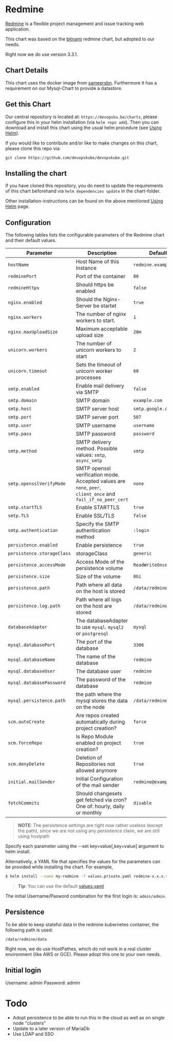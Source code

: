 # Redmine

[Redmine](http://www.redmine.org) is a flexible project management and issue tracking web application.

This chart was based on the [bitnami](https://github.com/bitnami/charts/tree/master/redmine) redmine chart, but adopted to our needs.

Right now we do use version 3.3.1.

## Chart Details

This chart uses the docker image from [sameersbn](https://github.com/sameersbn/docker-redmine). Furthermore it has a requirement on our Mysql-Chart to provide a datastore.

## Get this Chart

Our central repository is located at: `https://devopsku.be/charts`, please configure this in your helm installation (via `helm repo add`). Then you can download and install this chart using the usual helm procedure (see [Using Helm](https://github.com/kubernetes/helm/blob/master/docs/using_helm.md)).

If you would like to contribute and/or like to make changes on this chart, please clone this repo via:

`git clone https://github.com/devopskube/devopskube.git`

## Installing the chart

If you have cloned this repository, you do need to update the requirements of this chart beforehand via `helm dependencies update` in the chart-folder.

Other installation-instructions can be found on the above mentioned [Using Helm](https://github.com/kubernetes/helm/blob/master/docs/using_helm.md) page.

## Configuration

The following tables lists the configurable parameters of the Redmine chart and their default values.

|Parameter|Description|Default|
|---------|-----------|-------|
|`hostName`|Host Name of this Instance|`redmine.example.com`|
|`redminePort`|Port of the container|`80`|
|`redmineHttps`|Should https be enabled|`false`|
|`nginx.enabled`|Should the Nginx-Server be startet|`true`|
|`nginx.workers`|The number of nginx workers to start.|`1`|
|`nginx.maxUploadSize`|Maximum acceptable upload size|`20m`|
|`unicorn.workers`|The number of unicorn workers to start|`2`|
|`unicorn.timeout`|Sets the timeout of unicorn worker processes|`60`|
|`smtp.enabled`|Enable mail delivery via SMTP|`false`|
|`smtp.domain`|SMTP domain|`example.com`|
|`smtp.host`|SMTP server host|`smtp.google.com`|
|`smtp.port`|SMTP server port|`587`|
|`smtp.user`|SMTP username|`username`|
|`smtp.pass`|SMTP password|`password`|
|`smtp.method`|SMTP delivery method. Possible values: `smtp`, `async_smtp`|`smtp`|
|`smtp.opensslVerifyMode`|SMTP openssl verification mode. Accepted values are `none`, `peer`, `client_once` and `fail_if_no_peer_cert`|`none`|
|`smtp.startTLS`|Enable STARTTLS|`true`|
|`smtp.TLS`|Enable SSL/TLS|`false`|
|`smtp.authentication`|Specify the SMTP authentication method|`:login`|
|`persistence.enabled`|Enable persistence|`true`|
|`persistence.storageClass`|storageClass|`generic`|
|`persistence.accessMode`|Access Mode of the persistence volume|`ReadWriteOnce`|
|`persistence.size`|Size of the volume|`8Gi`|
|`persistence.path`|Path where all data on the host is stored|`/data/redmine/files`|
|`persistence.log.path`|Path where all logs on the host are stored|`/data/redmine/logs`|
|`databaseAdapter`|The databaseAdapter to use `mysql`. `mysql2` or `postgresql`|`mysql`|
|`mysql.databasePort`|The port of the database|`3306`|
|`mysql.databaseName`|The name of the database|`redmine`|
|`mysql.databaseUser`|The database user|`redmine`|
|`mysql.databasePassword`|The password of the database|`redmine`|
|`mysql.persistence.path`|the path where the mysql stores the data on the  node|`/data/redmine/mysql`|
|`scm.autoCreate`|Are repos created automatically during project creation?|`force`|
|`scm.forceRepo`|Is Repo Module enabled on project creation?|`true`|
|`scm.denyDelete`|Deletion of Repositories not allowed anymore|`true`|
|`initial.mailSender`|Initial Configuration of the mail sender|`redmine@example.net`|
|`fetchCommits`|Should changesets get fetched via cron? One of: hourly, daily or monthly|`disable`|

> **NOTE**: The persistence settings are right now rather useless (except the path), since we are not using any persistence claim, we are still using hostpath

Specify each parameter using the --set key=value[,key=value] argument to helm install.

Alternatively, a YAML file that specifies the values for the parameters can be provided while installing the chart. For example,

```bash
$ helm install --name my-redmine -f values.private.yaml redmine-x.x.x.tgz
```

> **Tip**: You can use the default [values.yaml](values.yaml)

The initial Username/Pasword combination for the first login is: `admin/admin`.

## Persistence

To be able to keep stateful data in the redmine kubernetes container, the following path is used:

```
/data/redmine/data
```

Right now, we do use HostPathes, which do not work in a real cluster environment (like AWS or GCE). Please adopt this one to your own needs.

## Initial login

Username: admin
Password: admin

# Todo

* Adopt persistence to be able to run this in the cloud as well as on single node "clusters"
* Update to a later version of MariaDb
* Use LDAP and SSO
